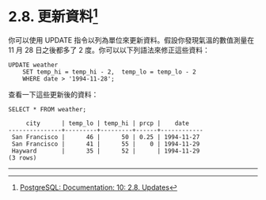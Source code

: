 # 2.8. 更新資料[^1]

你可以使用 UPDATE 指令以列為單位來更新資料。假設你發現氣溫的數值測量在 11 月 28 日之後都多了 2 度。你可以以下列語法來修正這些資料：

```
UPDATE weather
    SET temp_hi = temp_hi - 2,  temp_lo = temp_lo - 2
    WHERE date > '1994-11-28';
```

查看一下這些更新後的資料：

```
SELECT * FROM weather;

     city      | temp_lo | temp_hi | prcp |    date
---------------+---------+---------+------+------------
 San Francisco |      46 |      50 | 0.25 | 1994-11-27
 San Francisco |      41 |      55 |    0 | 1994-11-29
 Hayward       |      35 |      52 |      | 1994-11-29
(3 rows)
```

---

[^1]: [PostgreSQL: Documentation: 10: 2.8. Updates](https://www.postgresql.org/docs/10/static/tutorial-update.html)

